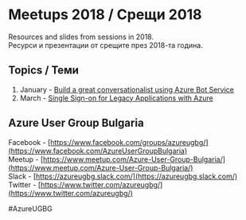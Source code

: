 # Meetups 2018 / Срещи 2018
Resources and slides from sessions in 2018.  
Ресурси и презентации от срещите през 2018-та година.

## Topics / Теми

1.  January - [Build a great conversationalist using Azure Bot Service](01-January/)
2.  March - [Single Sign-on for Legacy Applications with Azure](02-March/)

## Azure User Group Bulgaria

Facebook - [https://www.facebook.com/groups/azureugbg/](https://www.facebook.com/AzureUserGroupBulgaria)  
Meetup - [https://www.meetup.com/Azure-User-Group-Bulgaria/](https://www.meetup.com/Azure-User-Group-Bulgaria/)  
Slack - [https://azureugbg.slack.com/](https://azureugbg.slack.com/)  
Twitter - [https://www.twitter.com/azureugbg/](https://www.twitter.com/azureugbg/)  

#AzureUGBG
